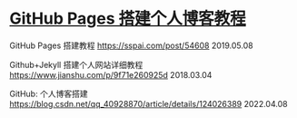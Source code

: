 # [GitHub Pages 搭建个人博客教程](https://github.com/zkliuym/log/issues/3)

GitHub Pages 搭建教程
https://sspai.com/post/54608
2019.05.08

Github+Jekyll 搭建个人网站详细教程
https://www.jianshu.com/p/9f71e260925d
2018.03.04

GitHub: 个人博客搭建
https://blog.csdn.net/qq_40928870/article/details/124026389
2022.04.08